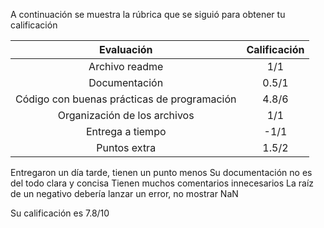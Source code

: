 A continuación se muestra la rúbrica que se siguió para obtener tu calificación 

| Evaluación | Calificación |
|:-----------:|:--------:|
| Archivo readme |  1/1  |
| Documentación |  0.5/1  |
| Código con buenas prácticas de programación |  4.8/6  |
| Organización de los archivos | 1/1  |
| Entrega a tiempo |  -1/1 |
| Puntos extra | 1.5/2  |

Entregaron un día tarde, tienen un punto menos
Su documentación no es del todo clara y concisa 
Tienen muchos comentarios innecesarios
La raíz de un negativo debería lanzar un error, no mostrar NaN 

Su calificación es 7.8/10